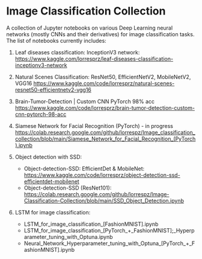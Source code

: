 # Image Classification Collection
A collection of Jupyter notebooks on various Deep Learning neural networks (mostly CNNs and their derivatives) for image classification tasks. 
The list of notebooks currently includes:

1. Leaf diseases classification: InceptionV3 network:
   https://www.kaggle.com/lorresprz/leaf-diseases-classification-inceptionv3-network

2. Natural Scenes Classification: ResNet50, EfficientNetV2, MobileNetV2, VGG16
   https://www.kaggle.com/code/lorresprz/natural-scenes-resnet50-efficientnetv2-vgg16

3. Brain-Tumor-Detection | Custom CNN PyTorch 98% acc
   https://www.kaggle.com/code/lorresprz/brain-tumor-detection-custom-cnn-pytorch-98-acc
   
4. Siamese Network for Facial Recognition (PyTorch) - in progress
   https://colab.research.google.com/github/lorrespz/Image_classification_collection/blob/main/Siamese_Network_for_Facial_Recognition_(PyTorch).ipynb
  
5. Object detection with SSD:
   - Object-detection-SSD: EfficientDet & MobileNet:
     https://www.kaggle.com/code/lorresprz/object-detection-ssd-efficientdet-mobilenet
   - Object-detection-SSD (ResNet101):
     https://colab.research.google.com/github/lorrespz/Image-Classification-Collection/blob/main/SSD_Object_Detection.ipynb

 6. LSTM for image classification:
    - LSTM_for_image_classification_[FashionMNIST].ipynb
    - LSTM_for_image_classification_[PyTorch_+_FashionMNIST];_Hyperparameter_tuning_with_Optuna.ipynb
    - Neural_Network_Hyperparameter_tuning_with_Optuna_[PyTorch_+_FashionMNIST].ipynb
   

